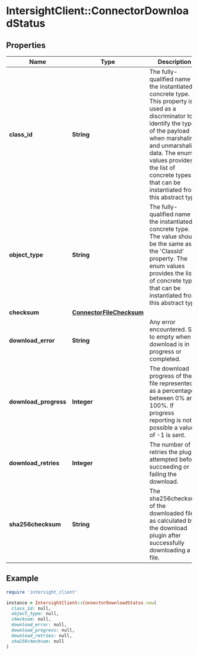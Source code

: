 # IntersightClient::ConnectorDownloadStatus

## Properties

| Name | Type | Description | Notes |
| ---- | ---- | ----------- | ----- |
| **class_id** | **String** | The fully-qualified name of the instantiated, concrete type. This property is used as a discriminator to identify the type of the payload when marshaling and unmarshaling data. The enum values provides the list of concrete types that can be instantiated from this abstract type. |  |
| **object_type** | **String** | The fully-qualified name of the instantiated, concrete type. The value should be the same as the &#39;ClassId&#39; property. The enum values provides the list of concrete types that can be instantiated from this abstract type. |  |
| **checksum** | [**ConnectorFileChecksum**](ConnectorFileChecksum.md) |  | [optional] |
| **download_error** | **String** | Any error encountered. Set to empty when download is in progress or completed. | [optional] |
| **download_progress** | **Integer** | The download progress of the file represented as a percentage between 0% and 100%. If progress reporting is not possible a value of -1 is sent. | [optional] |
| **download_retries** | **Integer** | The number of retries the plugin attempted before succeeding or failing the download. | [optional] |
| **sha256checksum** | **String** | The sha256checksum of the downloaded file as calculated by the download plugin after successfully downloading a file. | [optional] |

## Example

```ruby
require 'intersight_client'

instance = IntersightClient::ConnectorDownloadStatus.new(
  class_id: null,
  object_type: null,
  checksum: null,
  download_error: null,
  download_progress: null,
  download_retries: null,
  sha256checksum: null
)
```

